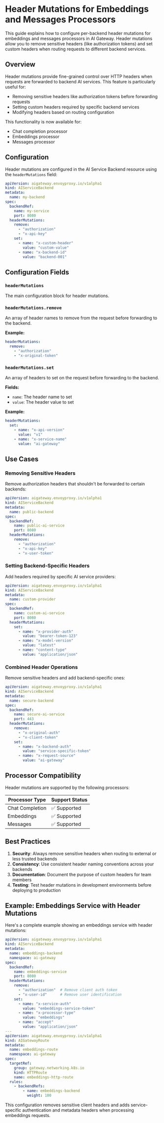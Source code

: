 # Header Mutations for Embeddings and Messages Processors

This guide explains how to configure per-backend header mutations for embeddings and messages processors in AI Gateway. Header mutations allow you to remove sensitive headers (like authorization tokens) and set custom headers when routing requests to different backend services.

## Overview

Header mutations provide fine-grained control over HTTP headers when requests are forwarded to backend AI services. This feature is particularly useful for:

- Removing sensitive headers like authorization tokens before forwarding requests
- Setting custom headers required by specific backend services
- Modifying headers based on routing configuration

This functionality is now available for:
- Chat completion processor
- Embeddings processor  
- Messages processor

## Configuration

Header mutations are configured in the AI Service Backend resource using the `headerMutations` field:

```yaml
apiVersion: aigateway.envoyproxy.io/v1alpha1
kind: AIServiceBackend
metadata:
  name: my-backend
spec:
  backendRef:
    name: my-service
    port: 8080
  headerMutations:
    remove:
      - "authorization"
      - "x-api-key"
    set:
      - name: "x-custom-header"
        value: "custom-value"
      - name: "x-backend-id"
        value: "backend-001"
```

## Configuration Fields

### `headerMutations`

The main configuration block for header mutations.

### `headerMutations.remove`

An array of header names to remove from the request before forwarding to the backend.

**Example:**
```yaml
headerMutations:
  remove:
    - "authorization"
    - "x-original-token"
```

### `headerMutations.set`

An array of headers to set on the request before forwarding to the backend.

**Fields:**
- `name`: The header name to set
- `value`: The header value to set

**Example:**
```yaml
headerMutations:
  set:
    - name: "x-api-version"
      value: "v1"
    - name: "x-service-name"
      value: "ai-gateway"
```

## Use Cases

### Removing Sensitive Headers

Remove authorization headers that shouldn't be forwarded to certain backends:

```yaml
apiVersion: aigateway.envoyproxy.io/v1alpha1
kind: AIServiceBackend
metadata:
  name: public-backend
spec:
  backendRef:
    name: public-ai-service
    port: 8080
  headerMutations:
    remove:
      - "authorization"
      - "x-api-key"
      - "x-user-token"
```

### Setting Backend-Specific Headers

Add headers required by specific AI service providers:

```yaml
apiVersion: aigateway.envoyproxy.io/v1alpha1
kind: AIServiceBackend
metadata:
  name: custom-provider
spec:
  backendRef:
    name: custom-ai-service
    port: 8080
  headerMutations:
    set:
      - name: "x-provider-auth"
        value: "bearer-token-123"
      - name: "x-model-version"
        value: "latest"
      - name: "content-type"
        value: "application/json"
```

### Combined Header Operations

Remove sensitive headers and add backend-specific ones:

```yaml
apiVersion: aigateway.envoyproxy.io/v1alpha1
kind: AIServiceBackend
metadata:
  name: secure-backend
spec:
  backendRef:
    name: secure-ai-service
    port: 443
  headerMutations:
    remove:
      - "x-original-auth"
      - "x-client-token"
    set:
      - name: "x-backend-auth"
        value: "service-specific-token"
      - name: "x-request-source"
        value: "ai-gateway"
```

## Processor Compatibility

Header mutations are supported by the following processors:

| Processor Type | Support Status |
|----------------|----------------|
| Chat Completion | ✅ Supported |
| Embeddings | ✅ Supported |
| Messages | ✅ Supported |

## Best Practices

1. **Security**: Always remove sensitive headers when routing to external or less trusted backends
2. **Consistency**: Use consistent header naming conventions across your backends
3. **Documentation**: Document the purpose of custom headers for team members
4. **Testing**: Test header mutations in development environments before deploying to production

## Example: Embeddings Service with Header Mutations

Here's a complete example showing an embeddings service with header mutations:

```yaml
apiVersion: aigateway.envoyproxy.io/v1alpha1
kind: AIServiceBackend
metadata:
  name: embeddings-backend
  namespace: ai-gateway
spec:
  backendRef:
    name: embeddings-service
    port: 8080
  headerMutations:
    remove:
      - "authorization"  # Remove client auth token
      - "x-user-id"      # Remove user identification
    set:
      - name: "x-service-auth"
        value: "embeddings-service-token"
      - name: "x-processor-type"
        value: "embeddings"
      - name: "accept"
        value: "application/json"
---
apiVersion: aigateway.envoyproxy.io/v1alpha1
kind: AIGatewayRoute
metadata:
  name: embeddings-route
  namespace: ai-gateway
spec:
  targetRef:
    group: gateway.networking.k8s.io
    kind: HTTPRoute
    name: embeddings-http-route
  rules:
    - backendRefs:
        - name: embeddings-backend
          weight: 100
```

This configuration removes sensitive client headers and adds service-specific authentication and metadata headers when processing embeddings requests.